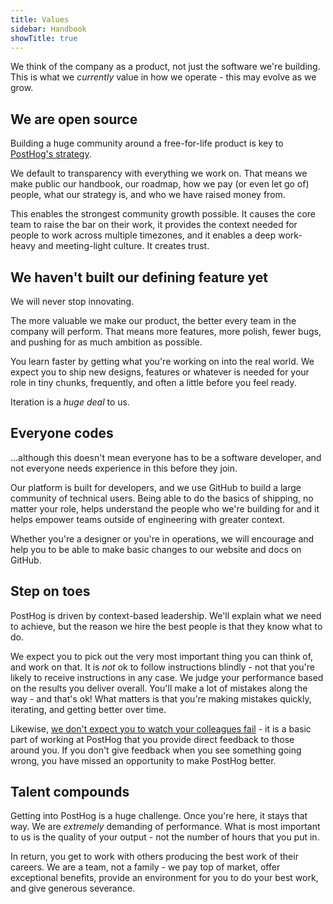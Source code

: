```yaml
---
title: Values
sidebar: Handbook
showTitle: true
---
```


We think of the company as a product, not just the software we're building. This is what we *currently* value in how we operate - this may evolve as we grow. 

## We are open source

Building a huge community around a free-for-life product is key to [PostHog's strategy](/handbook/strategy/strategy).

We default to transparency with everything we work on. That means we make public our handbook, our roadmap, how we pay (or even let go of) people, what our strategy is, and who we have raised money from.

This enables the strongest community growth possible. It causes the core team to raise the bar on their work, it provides the context needed for people to work across multiple timezones, and it enables a deep work-heavy and meeting-light culture. It creates trust.

## We haven't built our defining feature yet

We will never stop innovating.

The more valuable we make our product, the better every team in the company will perform. That means more features, more polish, fewer bugs, and pushing for as much ambition as possible.

You learn faster by getting what you're working on into the real world. We expect you to ship new designs, features or whatever is needed for your role in tiny chunks, frequently, and often a little before you feel ready. 

Iteration is a *huge deal* to us.

## Everyone codes

...although this doesn't mean everyone has to be a software developer, and not everyone needs experience in this before they join.

Our platform is built for developers, and we use GitHub to build a large community of technical users. Being able to do the basics of shipping, no matter your role, helps understand the people who we're building for and it helps empower teams outside of engineering with greater context.

Whether you're a designer or you're in operations, we will encourage and help you to be able to make basic changes to our website and docs on GitHub.

## Step on toes

PostHog is driven by context-based leadership. We'll explain what we need to achieve, but the reason we hire the best people is that they know what to do.

We expect you to pick out the very most important thing you can think of, and work on that. It is *not* ok to follow instructions blindly - not that you're likely to receive instructions in any case. We judge your performance based on the results you deliver overall. You'll make a lot of mistakes along the way - and that's ok! What matters is that you're making mistakes quickly, iterating, and getting better over time.

Likewise, [we don't expect you to watch your colleagues fail](/handbook/company/culture/#dont-let-others-fail) - it is a basic part of working at PostHog that you provide direct feedback to those around you. If you don't give feedback when you see something going wrong, you have missed an opportunity to make PostHog better.

## Talent compounds

Getting into PostHog is a huge challenge. Once you're here, it stays that way. We are *extremely* demanding of performance. What is most important to us is the quality of your output - not the number of hours that you put in. 

In return, you get to work with others producing the best work of their careers. We are a team, not a family - we pay top of market, offer exceptional benefits, provide an environment for you to do your best work, and give generous severance.
